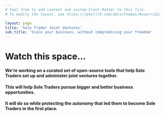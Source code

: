 ```yaml
---
# Feel free to add content and custom Front Matter to this file.
# To modify the layout, see https://jekyllrb.com/docs/themes/#overriding-theme-defaults

layout: page
title: 'Sole Trader Joint Ventures'
sub_title: 'Scale your business, without compromising your freedom'
---
```


# Watch this space...

#### We're working on a curated set of open-source tools that help Sole Traders set up and administer joint ventures together.

#### This will help Sole Traders pursue bigger and better business opportunities.

#### It will do so while protecting the autonomy that led them to become Sole Traders in the first place.


